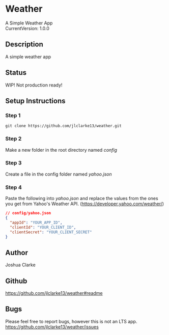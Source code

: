 # Weather
A Simple Weather App\
CurrentVersion: 1.0.0

## Description
A simple weather app

## Status
WIP! Not production ready!

## Setup Instructions
### Step 1
```
git clone https://github.com/jlclarke13/weather.git 
```

### Step 2
Make a new folder in the root directory named *config*

### Step 3
Create a file in the config folder named *yahoo.json*

### Step 4
Paste the following into *yahoo.json* and replace the values from the ones you get from Yahoo's Weather API. (https://developer.yahoo.com/weather/)
```json
// config/yahoo.json
{
  "appId": "YOUR_APP_ID",
  "clientId": "YOUR_CLIENT_ID",
  "clientSecret": "YOUR_CLIENT_SECRET"
}
```

## Author
Joshua Clarke

## Github
https://github.com/jlclarke13/weather#readme

## Bugs
Please feel free to report bugs, however this is not an LTS app.\
https://github.com/jlclarke13/weather/issues
